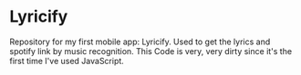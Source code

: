 # Lyricify
Repository for my first mobile app: Lyricify. Used to get the lyrics and spotify link by music recognition.
This Code is very, very dirty since it's the first time I've used JavaScript.
